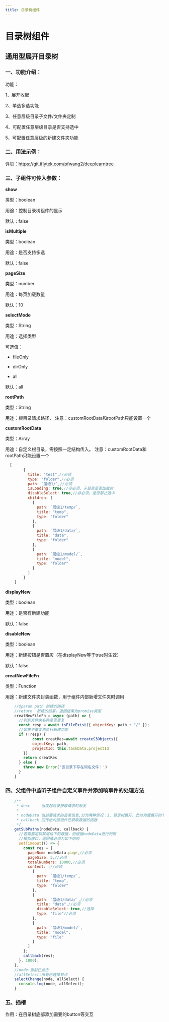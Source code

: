 ```yaml
---
title: 目录树组件
---
```


# 目录树组件

## 通用型展开目录树

### 一、功能介绍：

功能：

1、展开收起

2、单选多选功能

3、任意层级目录子文件/文件夹定制

4、可配置任意层级目录是否支持选中

5、可配置任意层级的新建文件夹功能



### 二、用法示例：

详见：https://git.iflytek.com/pfwang2/deeplearntree

### 三、子组件可传入参数：

**show**

类型：boolean

用途：控制目录树组件的显示

默认：false



**isMultiple**

类型：boolean

用途：是否支持多选

默认：false



**pageSize**

类型：number

用途：每页加载数量

默认：10



**selectMode**

类型：String

用途：选择类型

可选值：

* fileOnly

* dirOnly

* all

默认：all



**rootPath**

类型：String

用途：根目录请求路径， 注意：customRootData和rootPath只能设置一个



**customRootData**

类型：Array

用途：自定义根目录，需按照一定结构传入。 注意：customRootData和rootPath只能设置一个

```javascript
  [  
		{  
		  title: "test",//必须  
		  type: "folder",//必须  
		  path: `层级1/`,//必须  
		  isLoading: true,//非必须，子目录是否加载完  
		  disableSelect: true,//非必须，是否禁止选中  
		  children: [  
			{  
			  path: `层级1/temp/`,  
			  title: "temp",  
			  type: "folder"  
			},  
			{  
			  path: `层级1/data/`,  
			  title: "data",  
			  type: "folder"  
			},  
			{  
			  path: `层级1/model/`,  
			  title: "model",  
			  type: "folder"  
			}  
		  ]  
		}  
	]
```

**displayNew**

类型：boolean

用途：是否有新建功能

默认：false

**disableNew**

类型：boolean

用途：新建按钮是否置灰（在displayNew等于true时生效）

默认：false

**creatNewFileFn**

类型：Function

用途：新建文件夹封装函数，用于组件内部新增文件夹时调用

```javascript
    //@param path 创建的路径  
    //return  新建的结果，返回结果为promise类型  
    creatNewFileFn = async (path) => {  
      //判断文件夹名称是否重复  
      const resp = await isFileExist({ objectKey: path + "/" });  
      //如果不重复再执行新建功能  
      if (!resp) {		  
            const creatRes=await createS3Objects({  
    	    objectKey: path,  
    	    projectId: this.taskData.projectId  
    	})  
    	return creatRes  
      } else {  
    	throw new Error('该目录下存在同名文件！')  
      }  
    }
```
### 四、父组件中监听子组件自定义事件并添加响事件的处理方法

```javascript
    /**
     * desc     当发起目录获取请求时触发
     * 
     * nodeData 当前要请求的目录信息,分为两种情况：1、目录树展开，此时为要展开的节点数据；2、获取更多，这时为当前已展开的节点数据
     * callback 回传给内部组件已获取数据的函数
     */
    getSubPaths(nodeData, callback) {
      //若需要定制某层级下的数据，则根据nodeData进行判断
      //模拟接口，返回值必须为如下结构
      setTimeout(() => {
        const res = {
          pageNum: nodeData.page,//必须
          pageSize: 3,//必须
          totalNumbers: 10000,//必须
          content: [//必须
            {
              path: `层级1/temp/`,
              title: "temp",
              type: "folder"
            },
            { 
              path: `层级1/data/`,//必须
              title: "data",//必须
              disableSelect: true,//选择
              type: "file"//必须
            },
            {
              path: `层级1/model/`,
              title: "model",
              type: "file"
            }
          ]
        };
        callback(res);
      }, 1000);
    },
    //node:当前已点击  
    //allSelect:所有已选择节点  
    selectChange(node, allSelect) {  
      console.log(node, allSelect);  
    }
```
### 五、插槽

作用：在目录树底部添加需要的button等交互

<Vssue :options="{ locale: 'zh' }"/>